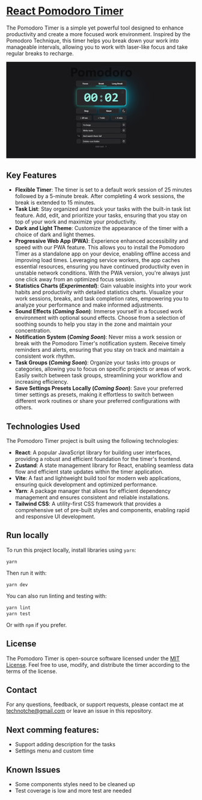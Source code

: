 # [React Pomodoro Timer](https://timer.nazarsi.com)
The Pomodoro Timer is a simple yet powerful tool designed to enhance productivity and create a more focused work environment. Inspired by the Pomodoro Technique, this timer helps you break down your work into manageable intervals, allowing you to work with laser-like focus and take regular breaks to recharge.

![Pomodoro Timer](./docs/images/caption.png)

## Key Features
- **Flexible Timer**: The timer is set to a default work session of 25 minutes followed by a 5-minute break. After completing 4 work sessions, the break is extended to 15 minutes. 
- **Task List**: Stay organized and track your tasks with the built-in task list feature. Add, edit, and prioritize your tasks, ensuring that you stay on top of your work and maximize your productivity.
- **Dark and Light Theme**: Customize the appearance of the timer with a choice of dark and light themes.
- **Progressive Web App (PWA)**: Experience enhanced accessibility and speed with our PWA feature. This allows you to install the Pomodoro Timer as a standalone app on your device, enabling offline access and improving load times. Leveraging service workers, the app caches essential resources, ensuring you have continued productivity even in unstable network conditions. With the PWA version, you're always just one click away from an optimized focus session.
- **Statistics Charts (*Experimental*)**: Gain valuable insights into your work habits and productivity with detailed statistics charts. Visualize your work sessions, breaks, and task completion rates, empowering you to analyze your performance and make informed adjustments.
- **Sound Effects (*Coming Soon*)**: Immerse yourself in a focused work environment with optional sound effects. Choose from a selection of soothing sounds to help you stay in the zone and maintain your concentration.
- **Notification System (*Coming Soon*)**: Never miss a work session or break with the Pomodoro Timer's notification system. Receive timely reminders and alerts, ensuring that you stay on track and maintain a consistent work rhythm.
- **Task Groups (*Coming Soon*)**: Organize your tasks into groups or categories, allowing you to focus on specific projects or areas of work. Easily switch between task groups, streamlining your workflow and increasing efficiency.
- **Save Settings Presets Locally (*Coming Soon*)**: Save your preferred timer settings as presets, making it effortless to switch between different work routines or share your preferred configurations with others.

## Technologies Used
The Pomodoro Timer project is built using the following technologies:

- **React**: A popular JavaScript library for building user interfaces, providing a robust and efficient foundation for the timer's frontend.
- **Zustand**: A state management library for React, enabling seamless data flow and efficient state updates within the timer application.
- **Vite**: A fast and lightweight build tool for modern web applications, ensuring quick development and optimized performance.
- **Yarn**: A package manager that allows for efficient dependency management and ensures consistent and reliable installations.
- **Tailwind CSS**: A utility-first CSS framework that provides a comprehensive set of pre-built styles and components, enabling rapid and responsive UI development.

## Run locally
To run this project locally, install libraries using `yarn`:
```
yarn
```
Then run it with:
```
yarn dev
```
You can also run linting and testing with:
```
yarn lint
yarn test
```

Or with `npm` if you prefer.

## License
The Pomodoro Timer is open-source software licensed under the [MIT License](./LICENSE). Feel free to use, modify, and distribute the timer according to the terms of the license.

## Contact
For any questions, feedback, or support requests, please contact me at [technotche@gmail.com](technotche@gmail.com) or leave an issue in this repository.

## Next comming features:
- Support adding description for the tasks
- Settings menu and custom time

## Known Issues
- Some components styles need to be cleaned up
- Test coverage is low and more test are needed
